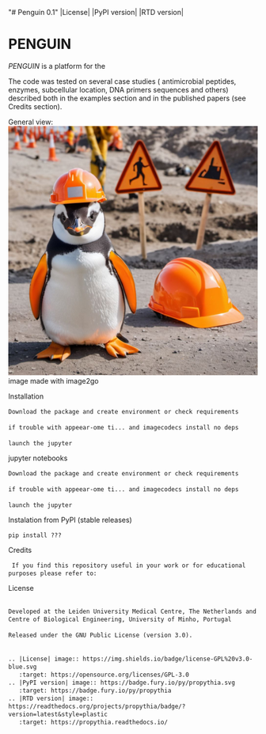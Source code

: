"# Penguin 0.1"
|License| |PyPI version| |RTD version|

PENGUIN
============

*PENGUIN* is a platform for the 


The code was tested on several case studies ( antimicrobial peptides, enzymes, subcellular location, DNA primers sequences and others) 
described both in the examples section and in the published papers (see Credits section).

General view: 
![plot](figs/penguin_construction.png)
image made with image2go

Installation
~~~~~~~~~~~~~
Download the package and create environment or check requirements

if trouble with appeear-ome ti... and imagecodecs install no deps 

launch the jupyter 
~~~~~~~~~~~~~

jupyter notebooks 
~~~~~~~~~~~~~
Download the package and create environment or check requirements

if trouble with appeear-ome ti... and imagecodecs install no deps 

launch the jupyter 
~~~~~~~~~~~~~


Instalation from PyPI (stable releases)
~~~~~~~~~~~~~
pip install ???
~~~~~~~~~~~~~~

Credits
~~~~~~~~~~~~~~
 If you find this repository useful in your work or for educational purposes please refer to:

~~~~~~~~~~~~~~~~~~~

License
~~~~~~~~~~~~~~~~~~~

Developed at the Leiden University Medical Centre, The Netherlands and 
Centre of Biological Engineering, University of Minho, Portugal

Released under the GNU Public License (version 3.0).


.. |License| image:: https://img.shields.io/badge/license-GPL%20v3.0-blue.svg
   :target: https://opensource.org/licenses/GPL-3.0
.. |PyPI version| image:: https://badge.fury.io/py/propythia.svg
   :target: https://badge.fury.io/py/propythia
.. |RTD version| image:: https://readthedocs.org/projects/propythia/badge/?version=latest&style=plastic
   :target: https://propythia.readthedocs.io/
